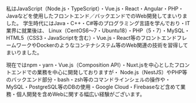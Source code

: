 私はJavaScript（Node.js・TypeScript）・Vue.js・React・Angular・PHP・Javaなどを使用したフロントエンド／バックエンドでのWeb開発してまいりました。
学生時代にはJava・C++・C#等のプログラミング言語を学んでおり・IT業界に就業後は、
Linux（CentOS6〜7・Ubuntu18）・PHP（5・7）・MySQL・HTML5（CSS3・JavaScriptを含む）・Vue.js・React等のフロントエンドフレームワークやDockerのようなコンテナシステム等のWeb関連の技術を習得してまいりました。

現在ではnpm・yarn・Vue.js（Composition API）・Nuxt.jsを中心としたフロントエンドでの業務を中心に開発しておりますが・
Node.js（NestJS）やPHP等のバックエンド部分・bash・zsh等のコマンドラインシェルの操作や・MySQL・PostgreSQL等のDBの使用・Google Cloud・Firebaseなど含めて業務・個人開発を含めWebに関する幅広い経験がございます。
